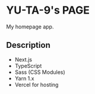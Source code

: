 # YU-TA-9's PAGE

My homepage app.

## Description

- Next.js
- TypeScript
- Sass (CSS Modules)
- Yarn 1.x
- Vercel for hosting
